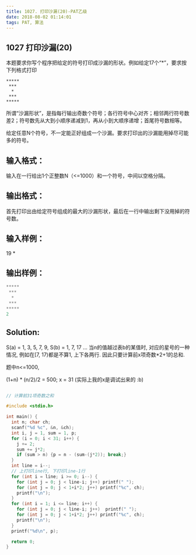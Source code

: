 ```yaml
---
title: 1027. 打印沙漏(20)-PAT乙级
date: 2018-08-02 01:14:01
tags: PAT, 算法
---
```


## 1027 打印沙漏(20)

本题要求你写个程序把给定的符号打印成沙漏的形状。例如给定17个“*”，要求按下列格式打印
```
*****
 ***
  *
 ***
*****
```
所谓“沙漏形状”，是指每行输出奇数个符号；各行符号中心对齐；相邻两行符号数差2；符号数先从大到小顺序递减到1，再从小到大顺序递增；首尾符号数相等。

给定任意N个符号，不一定能正好组成一个沙漏。要求打印出的沙漏能用掉尽可能多的符号。

## 输入格式：

输入在一行给出1个正整数N（<=1000）和一个符号，中间以空格分隔。

## 输出格式：

首先打印出由给定符号组成的最大的沙漏形状，最后在一行中输出剩下没用掉的符号数。

## 输入样例：
19 *

## 输出样例：
```cpp
*****
 ***
  *
 ***
*****
2
```

## Solution:

S(a) = 1, 3, 5,  7, 9,
S(b) = 1, 7, 17 ...
当n的值越过表b的某值时, 对应的星号的一种情况, 例如在[7, 17)都是不算1, 上下各两行.
因此只要计算前x项奇数*2+1的总和.

题中n<=1000,

(1+n) * (n/2)/2 = 500;
x = 31       (实际上我的x是调试出来的 :b)

```cpp

// 计算前31项奇数之和

#include <stdio.h>

int main() {
  int n; char ch;
  scanf("%d %c", &n, &ch);
  int i, j = 1, sum = 1, p;
  for (i = 0; i < 31; i++) {
    j += 2;
    sum += j*2;
    if (sum > n) {p = n - (sum-(j*2)); break;}
  }
  int line = i--;
  // 上打印line行, 下打印line-1行
  for (int i = line; i >= 0; i--) {
    for (int j = 0; j < line-i; j++) printf(" ");
    for (int j = 0; j < 1+i*2; j++) printf("%c", ch);
    printf("\n");
  }
  for (int i = 1; i <= line; i++) {
    for (int j = 0; j < line-i; j++)  printf(" ");
    for (int j = 0; j < 1+i*2; j++) printf("%c", ch);
    printf("\n");
  }
  printf("%d\n", p);

  return 0;
}
```
